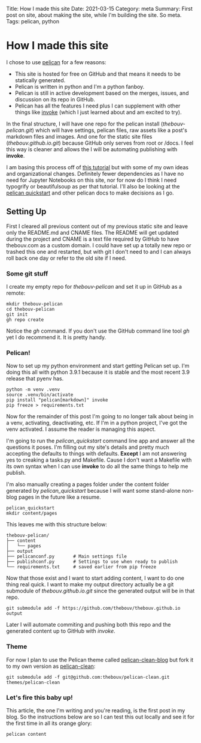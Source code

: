 Title: How I made this site
Date: 2021-03-15
Category: meta
Summary: First post on site, about making the site, while I'm building the site. So meta.
Tags: pelican, python

# How I made this site

I chose to use [pelican](https://getpelican.org/) for a few reasons:

* This site is hosted for free on GitHub and that means it needs to be statically generated. 
* Pelican is written in python and I'm a python fanboy.
* Pelican is still in active development based on the merges, issues, and discussion on its repo in GitHub.
* Pelican has all the features I need plus I can supplement with other things like [invoke](http://www.pyinvoke.org/) (which I just learned about and am excited to try).

In the final structure, I will have one repo for the pelican install (*thebouv-pelican.git*) which will have settings, pelican files, raw assets like a post's markdown files and images. And one for the static site files (*thebouv.github.io.git*) because GitHub only serves from root or /docs. I feel this way is cleaner and allows the I will be automating publishing with **invoke**.

I am basing this process off of [this tutorial](https://randlow.github.io/posts/python/create-pelican-blog/) but with some of my own ideas and organizational changes. Definitely fewer dependencies as I have no need for Jupyter Notebooks on this site, nor for now do I think I need typogrify or beautifulsoup as per that tutorial. I'll also be looking at the [pelican quickstart](https://docs.getpelican.com/en/latest/install.html) and other pelican docs to make decisions as I go.

## Setting Up

First I cleared all previous content out of my previous static site and leave only the README.md and CNAME files. The README will get updated during the project and CNAME is a text file required by GitHub to have thebouv.com as a custom domain.  I could have set up a totally new repo or trashed this one and restarted, but with git I don't need to and I can always roll back one day or refer to the old site if I need.

### Some git stuff

I create my empty repo for *thebouv-pelican* and set it up in GitHub as a remote:

```
mkdir thebouv-pelican
cd thebouv-pelican
git init
gh repo create
```

Notice the *gh* command. If you don't use the GitHub command line tool *gh* yet I do recommend it. It is pretty handy.

### Pelican!

Now to set up my python environment and start getting Pelican set up.  I'm doing this all with python 3.9.1 because it is stable and the most recent 3.9 release that pyenv has.

```
python -m venv .venv
source .venv/bin/activate
pip install "pelican[markdown]" invoke
pip freeze > requirements.txt
```

Now for the remainder of this post I'm going to no longer talk about being in a venv, activating, deactivating, etc. If I'm in a python project, I've got the venv activated. I assume the reader is managing this aspect.

I'm going to run the *pelican_quickstart* command line app and answer all the questions it poses. I'm filling out my site's details and pretty much accepting the defaults to things with defaults. **Except** I am not answering yes to creaking a tasks.py and Makefile. Cause I don't want a Makefile with its own syntax when I can use **invoke** to do all the same things to help me publish.

I'm also manually creating a pages folder under the content folder generated by *pelican_quickstart* because I will want some stand-alone non-blog pages in the future like a resume.

```
pelican_quickstart
mkdir content/pages
```

This leaves me with this structure below:

```
thebouv-pelican/
├── content
│   └── pages
├── output
├── pelicanconf.py       # Main settings file
├── publishconf.py       # Settings to use when ready to publish
└── requirements.txt     # saved earlier from pip freeze
```

Now that those exist and I want to start adding content, I want to do one thing real quick. I want to make my output directory actually be a git submodule of *thebouv.github.io.git* since the generated output will be in that repo.

```
git submodule add -f https://github.com/thebouv/thebouv.github.io output
```

Later I will automate commiting and pushing both this repo and the generated content up to GitHub with *invoke*.

### Theme

For now I plan to use the Pelican theme called [pelican-clean-blog](https://github.com/gilsondev/pelican-clean-blog) but fork it to my own version as [pelican-clean](https://github.com/thebouv/pelican-clean):

```
git submodule add -f git@github.com:thebouv/pelican-clean.git themes/pelican-clean
```

### Let's fire this baby up!

This article, the one I'm writing and you're reading, is the first post in my blog. So the instructions below are so I can test this out locally and see it for the first time in all its orange glory:

```
pelican content
```



